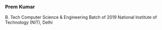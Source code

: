 ### Prem Kumar
B. Tech Computer Science & Engineering 
Batch of 2019
National Institute of Technology (NIT), Delhi
